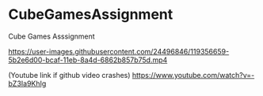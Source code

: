 # CubeGamesAssignment
Cube Games Asssignment

https://user-images.githubusercontent.com/24496846/119356659-5b2e6d00-bcaf-11eb-8a4d-6862b857b75d.mp4

(Youtube link if github video crashes)
https://www.youtube.com/watch?v=-bZ3Ia9KhIg
